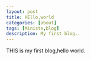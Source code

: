 ```yaml
---
layout: post
title: HEllo,world
categories: [about]
tags: [Ministe,blog]
description: My first blog..
---
```

THIS is my first blog,hello world.